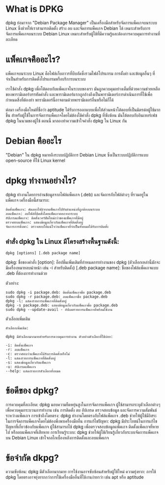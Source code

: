 # What is DPKG


dpkg ย่อมาจาก "Debian Package Manager" เป็นเครื่องมือสำหรับจัดการแพ็คเกจบนระบบ Linux ซึ่งช่วยให้เราสามารถติดตั้ง สร้าง ลบ และจัดการแพ็คเกจ Debian ได้ เหมาะสำหรับการจัดการแพ็คเกจบนระบบ Debian Linux เหมาะสำหรับผู้ใช้ที่มีความรู้และต้องการควบคุมการทำงานที่ละเอียด

# แพ็คเกจคืออะไร?


แพ็คเกจบนระบบ Linux คือไฟล์เก็บถาวรที่บีบอัดซึ่งรวมไฟล์โปรแกรม การตั้งค่า และข้อมูลอื่นๆ ที่จำเป็นสำหรับการติดตั้งโปรแกรมหรือบริการบนระบบ

เราใช้คำสั่ง dpkg เพื่อโต้ตอบกับแพ็คเกจในระบบของเรา มันถูกควบคุมอย่างเต็มที่ด้วยความช่วยเหลือของพารามิเตอร์บรรทัดคำสั่ง และพารามิเตอร์แรกถูกอ้างถึงเป็นพารามิเตอร์การดำเนินการที่ใช้เพื่อกำหนดสิ่งที่ต้องทำ พารามิเตอร์นี้อาจตามด้วยพารามิเตอร์อื่นหรือไม่ก็ได้

ต่อมา เครื่องมือใหม่ที่ชื่อว่า aptitude ได้รับการออกแบบเพื่อให้ส่วนหน้าโต้ตอบที่เป็นมิตรต่อผู้ใช้มากขึ้น สำหรับผู้ใช้ในการจัดการแพ็คเกจโดยไม่ต้องใช้คำสั่ง dpkg ที่ซับซ้อน มันโต้ตอบกับอินเทอร์เฟซ dpkg ในนามของผู้ใช้ ตอนนี้ มาลองทำความเข้าใจคำสั่ง dpkg ใน Linux กัน


# Debian คืออะไร

"Debian" ใน dpkg หมายถึงระบบปฏิบัติการ Debian Linux ซึ่งเป็นระบบปฏิบัติการแบบ open-source ที่ใช้ Linux kernel


# dpkg ทำงานอย่างไร?


dpkg ทำงานโดยการอ่านข้อมูลจากไฟล์แพ็คเกจ (.deb) และจัดการกับไฟล์ต่างๆ ที่รวมอยู่ในแพ็คเกจ เครื่องมือนี้สามารถ:
```
ติดตั้งแพ็คเกจ: คัดลอกไฟล์จากแพ็คเกจไปยังตำแหน่งที่ถูกต้องบนระบบ
ลบแพ็คเกจ: ลบไฟล์ที่ติดตั้งโดยแพ็คเกจออกจากระบบ
อัปเกรดแพ็คเกจ: ติดตั้งเวอร์ชันใหม่กว่าของแพ็คเกจที่มีอยู่
ตรวจสอบแพ็คเกจ: แสดงข้อมูลเกี่ยวกับแพ็คเกจที่ติดตั้งอยู่
จัดการการพึ่งพา: ตรวจสอบให้แน่ใจว่าแพ็คเกจที่จำเป็นทั้งหมดได้รับการติดตั้ง
```

## คำสั่ง dpkg ใน Linux มีโครงสร้างพื้นฐานดังนี้:
```
dpkg [options] [.deb package name]
```
dpkg: ชื่อของคำสั่ง
[option]: อ็อปชั่นเพิ่มเติมที่กำหนดการทำงานของ dpkg (ตัวเลือกเหล่านี้มักจะมีเครื่องหมายลบนำหน้า เช่น -i สำหรับติดตั้ง)
[.deb package name]: ชื่อของไฟล์แพ็คเกจแบบ .deb ที่ต้องการทำงานด้วย

ตัวอย่าง:
```
sudo dpkg -i package.deb: ติดตั้งแพ็คเกจชื่อ package.deb
sudo dpkg -r package.deb: ลบแพ็คเกจชื่อ package.deb
dpkg -l: แสดงรายการแพ็คเกจที่ติดตั้งอยู่
dpkg -s package.deb: แสดงข้อมูลเกี่ยวกับแพ็คเกจชื่อ package.deb
sudo dpkg --update-avail - อัปเดตรายการแพ็คเกจที่พร้อมใช้งาน
```

ตัวเลือกเพิ่มเติม

```
ตัวเลือกเพิ่มเติม:

dpkg มีตัวเลือกมากมายสำหรับการควบคุมการทำงาน ตัวอย่างตัวเลือกที่ใช้บ่อย:

-i: ติดตั้งแพ็คเกจ
-r: ลบแพ็คเกจ
-c: ตรวจสอบว่าแพ็คเกจได้รับการติดตั้งหรือไม่
-l: แสดงรายการแพ็คเกจที่ติดตั้งอยู่
-s: แสดงข้อมูลเกี่ยวกับแพ็คเกจ
-u: อัปเกรดแพ็คเกจ
--help: แสดงรายการตัวเลือกทั้งหมด

```

# ข้อดีของ dpkg?

การควบคุมที่ละเอียด: dpkg มอบความยืดหยุ่นสูงในการจัดการแพ็คเกจ ผู้ใช้สามารถระบุตัวเลือกต่างๆ เพื่อควบคุมกระบวนการทำงาน เช่น การติดตั้ง ลบ อัปเกรด ตรวจสอบข้อมูล และจัดการความสัมพันธ์ระหว่างแพ็คเกจ
การเข้าถึงโดยตรง: dpkg ทำงานโดยตรงกับไฟล์แพ็คเกจ .deb ช่วยให้ผู้ใช้มีอิสระในการจัดการแพ็คเกจโดยไม่ต้องพึ่งพาเครื่องมืออื่น
การแก้ไขปัญหา: dpkg มีประโยชน์ในการแก้ไขปัญหาที่เกี่ยวข้องกับแพ็คเกจ ผู้ใช้สามารถใช้ dpkg เพื่อตรวจสอบข้อมูลแพ็คเกจ ติดตั้งแพ็คเกจที่หายไป หรือลบแพ็คเกจที่เสียหาย
การเรียนรู้ระบบ: dpkg ช่วยให้ผู้ใช้เรียนรู้เกี่ยวกับระบบจัดการแพ็คเกจบน Debian Linux เข้าใจกลไกเบื้องหลังการติดตั้งและลบแพ็คเกจ

# ข้อจำกัด dkpg?

ความซับซ้อน: dpkg มีตัวเลือกมากมาย การใช้งานอาจซับซ้อนสำหรับผู้ใช้ใหม่
ความยุ่งยาก: การใช้ dpkg โดยตรงอาจยุ่งยากกว่าการใช้เครื่องมืออื่นที่ใช้งานง่ายกว่า เช่น apt หรือ aptitude

